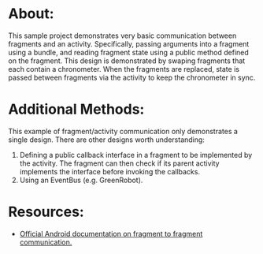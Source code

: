 # About:

This sample project demonstrates very basic communication between fragments and an activity. Specifically, passing arguments into a fragment using a bundle, and reading fragment state using a public method defined on the fragment. This design is demonstrated by swaping fragments that each contain a chronometer. When the fragments are replaced, state is passed between fragments via the activity to keep the chronometer in sync.

# Additional Methods:

This example of fragment/activity communication only demonstrates a single design. There are other designs worth understanding:

1. Defining a public callback interface in a fragment to be implemented by
   the activity. The fragment can then check if its parent activity
   implements the interface before invoking the callbacks.
2. Using an EventBus (e.g. GreenRobot).

# Resources:
- [Official Android documentation on fragment to fragment communication.](https://developer.android.com/training/basics/fragments/communicating "https://developer.android.com/training/basics/fragments/communicating")
